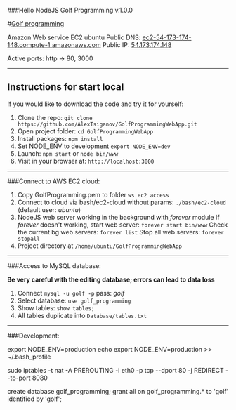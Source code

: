 ###Hello NodeJS Golf Programming v.1.0.0

#[Golf programming](http://ec2-54-173-174-148.compute-1.amazonaws.com)

Amazon Web service EC2 ubuntu
  Public DNS: [ec2-54-173-174-148.compute-1.amazonaws.com](http://ec2-54-173-174-148.compute-1.amazonaws.com)
  Public IP: [54.173.174.148](http://54.173.174.148/)

  Active ports: http -> 80, 3000

***

## Instructions for start local

If you would like to download the code and try it for yourself:

1. Clone the repo: `git clone https://github.com/AlexTsiganov/GolfProgrammingWebApp.git`
2. Open project folder: `cd GolfProgrammingWebApp`
3. Install packages: `npm install`
4. Set NODE_ENV to development `export NODE_ENV=dev`
5. Launch: `npm start` or `node bin/www`
6. Visit in your browser at: `http://localhost:3000`

***

###Connect to AWS EC2 cloud:

1. Copy GolfProgramming.pem to folder `ws ec2 access`
2. Connect to cloud via bash/ec2-cloud without params: `./bash/ec2-cloud` (default user: *ubuntu*)
3. NodeJS web server working in the background with *forever* module
  If *forever* doesn't working, start web server: `forever start bin/www`
  Check the current bg web servers: `forever list`
  Stop all web servers: `forever stopall`
4. Project directory at `/home/ubuntu/GolfProgrammingWebApp`

***

###Access to MySQL database:

**Be very careful with the editing database; errors can lead to data loss**

1. Connect `mysql -u golf -p` pass: *golf*
2. Select database: `use golf_programming`
3. Show tables: `show tables;`
4. All tables duplicate into `Database/tables.txt`
***

###Development:

export NODE_ENV=production
echo export NODE_ENV=production >> ~/.bash_profile

sudo iptables -t nat -A PREROUTING -i eth0 -p tcp --dport 80 -j REDIRECT --to-port 8080

create database golf_programming;
grant all on golf_programming.* to 'golf' identified by 'golf';
